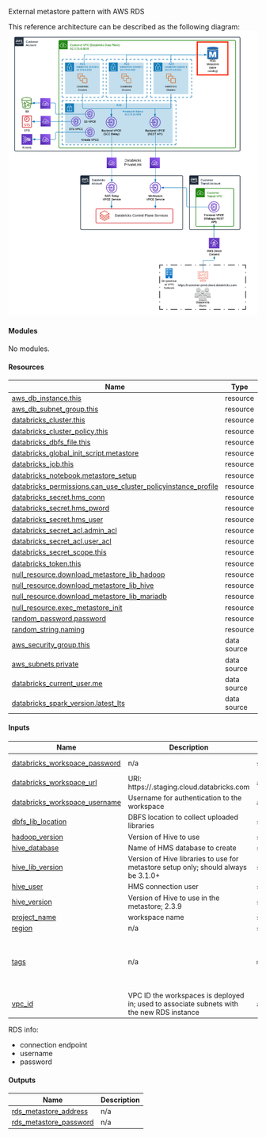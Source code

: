 External metastore pattern with AWS RDS

This reference architecture can be described as the following diagram:
![architecture](./aws-external-metastore-rds.png)

#### Modules

No modules.

#### Resources

| Name | Type |
|------|------|
| [aws_db_instance.this](https://registry.terraform.io/providers/hashicorp/aws/latest/docs/resources/db_instance) | resource |
| [aws_db_subnet_group.this](https://registry.terraform.io/providers/hashicorp/aws/latest/docs/resources/db_subnet_group) | resource |
| [databricks_cluster.this](https://registry.terraform.io/providers/databrickslabs/databricks/latest/docs/resources/cluster) | resource |
| [databricks_cluster_policy.this](https://registry.terraform.io/providers/databrickslabs/databricks/latest/docs/resources/cluster_policy) | resource |
| [databricks_dbfs_file.this](https://registry.terraform.io/providers/databrickslabs/databricks/latest/docs/resources/dbfs_file) | resource |
| [databricks_global_init_script.metastore](https://registry.terraform.io/providers/databrickslabs/databricks/latest/docs/resources/global_init_script) | resource |
| [databricks_job.this](https://registry.terraform.io/providers/databrickslabs/databricks/latest/docs/resources/job) | resource |
| [databricks_notebook.metastore_setup](https://registry.terraform.io/providers/databrickslabs/databricks/latest/docs/resources/notebook) | resource |
| [databricks_permissions.can_use_cluster_policyinstance_profile](https://registry.terraform.io/providers/databrickslabs/databricks/latest/docs/resources/permissions) | resource |
| [databricks_secret.hms_conn](https://registry.terraform.io/providers/databrickslabs/databricks/latest/docs/resources/secret) | resource |
| [databricks_secret.hms_pword](https://registry.terraform.io/providers/databrickslabs/databricks/latest/docs/resources/secret) | resource |
| [databricks_secret.hms_user](https://registry.terraform.io/providers/databrickslabs/databricks/latest/docs/resources/secret) | resource |
| [databricks_secret_acl.admin_acl](https://registry.terraform.io/providers/databrickslabs/databricks/latest/docs/resources/secret_acl) | resource |
| [databricks_secret_acl.user_acl](https://registry.terraform.io/providers/databrickslabs/databricks/latest/docs/resources/secret_acl) | resource |
| [databricks_secret_scope.this](https://registry.terraform.io/providers/databrickslabs/databricks/latest/docs/resources/secret_scope) | resource |
| [databricks_token.this](https://registry.terraform.io/providers/databrickslabs/databricks/latest/docs/resources/token) | resource |
| [null_resource.download_metastore_lib_hadoop](https://registry.terraform.io/providers/hashicorp/null/latest/docs/resources/resource) | resource |
| [null_resource.download_metastore_lib_hive](https://registry.terraform.io/providers/hashicorp/null/latest/docs/resources/resource) | resource |
| [null_resource.download_metastore_lib_mariadb](https://registry.terraform.io/providers/hashicorp/null/latest/docs/resources/resource) | resource |
| [null_resource.exec_metastore_init](https://registry.terraform.io/providers/hashicorp/null/latest/docs/resources/resource) | resource |
| [random_password.password](https://registry.terraform.io/providers/hashicorp/random/latest/docs/resources/password) | resource |
| [random_string.naming](https://registry.terraform.io/providers/hashicorp/random/latest/docs/resources/string) | resource |
| [aws_security_group.this](https://registry.terraform.io/providers/hashicorp/aws/latest/docs/data-sources/security_group) | data source |
| [aws_subnets.private](https://registry.terraform.io/providers/hashicorp/aws/latest/docs/data-sources/subnets) | data source |
| [databricks_current_user.me](https://registry.terraform.io/providers/databrickslabs/databricks/latest/docs/data-sources/current_user) | data source |
| [databricks_spark_version.latest_lts](https://registry.terraform.io/providers/databrickslabs/databricks/latest/docs/data-sources/spark_version) | data source |

#### Inputs

| Name | Description | Type | Default |
|------|-------------|------|---------|
| <a name="input_databricks_workspace_password"></a> [databricks_workspace_password](#input_databricks_workspace_password) | n/a | `string` | `"Password associated with databricks_workspace_username"` |
| <a name="input_databricks_workspace_url"></a> [databricks_workspace_url](#input_databricks_workspace_url) | URI: https://<workspace-name>.staging.cloud.databricks.com | `any` | n/a |
| <a name="input_databricks_workspace_username"></a> [databricks_workspace_username](#input_databricks_workspace_username) | Username for authentication to the workspace | `any` | n/a |
| <a name="input_dbfs_lib_location"></a> [dbfs_lib_location](#input_dbfs_lib_location) | DBFS location to collect uploaded libraries | `string` | `"/databricks/metastore-init"` |
| <a name="input_hadoop_version"></a> [hadoop_version](#input_hadoop_version) | Version of Hive to use | `string` | `"2.9.2"` |
| <a name="input_hive_database"></a> [hive_database](#input_hive_database) | Name of HMS database to create | `string` | `"metastore"` |
| <a name="input_hive_lib_version"></a> [hive_lib_version](#input_hive_lib_version) | Version of Hive libraries to use for metastore setup only; should always be 3.1.0+ | `string` | `"3.1.3"` |
| <a name="input_hive_user"></a> [hive_user](#input_hive_user) | HMS connection user | `string` | `"metastore"` |
| <a name="input_hive_version"></a> [hive_version](#input_hive_version) | Version of Hive to use in the metastore; 2.3.9 | `string` | `"2.3.9"` |
| <a name="input_project_name"></a> [project_name](#input_project_name) | workspace name | `string` | `"dev-privatelink"` |
| <a name="input_region"></a> [region](#input_region) | n/a | `string` | `"us-east-1"` |
| <a name="input_tags"></a> [tags](#input_tags) | n/a | `map` | <pre>{<br>  "Owner": "someone@databricks.com",<br>  "Project": "dev"<br>}</pre> |
| <a name="input_vpc_id"></a> [vpc_id](#input_vpc_id) | VPC ID the workspaces is deployed in; used to associate subnets with the new RDS instance | `any` | n/a |
  
RDS info:
- connection endpoint
- username
- password

#### Outputs

| Name | Description |
|------|-------------|
| <a name="output_rds_metastore_address"></a> [rds_metastore_address](#output_rds_metastore_address) | n/a |
| <a name="output_rds_metastore_password"></a> [rds_metastore_password](#output_rds_metastore_password) | n/a |
